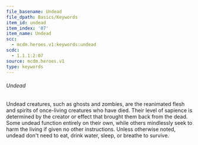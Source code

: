 ```yaml
---
file_basename: Undead
file_dpath: Basics/Keywords
item_id: undead
item_index: '07'
item_name: Undead
scc:
  - mcdm.heroes.v1:keywords:undead
scdc:
  - 1.1.1:2:07
source: mcdm.heroes.v1
type: keywords
---
```


###### Undead

Undead creatures, such as ghosts and zombies, are the reanimated flesh and spirits of once-living creatures who have died. Their level of sapience is determined by the creator or effect that brought them back from the dead. Some undead function entirely on their own, while others mindlessly seek to harm the living if given no other instructions. Unless otherwise noted, undead don't need to eat, drink water, sleep, or breathe to survive.
